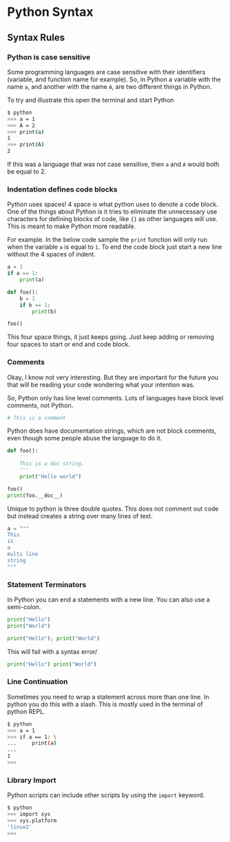 # Python Syntax

## Syntax Rules
### Python is case sensitive
Some programming languages are case sensitive with their identifiers (variable, and function name for example).
So, in Python a variable with the name `a`, and another with the name `A`, are two different things in Python.

To try and illustrate this open the terminal and start Python
```bash
$ python
>>> a = 1
>>> A = 2
>>> print(a)
1
>>> print(A)
2
```
If this was a language that was not case sensitive, then `a` and `A` would both be equal to 2.

### Indentation defines code blocks
Python uses spaces! 4 space is what python uses to denote a code block.
One of the things about Python is it tries to eliminate the unnecessary use characters for 
defining blocks of code, like `{}` as other languages will use. This is meant to make 
Python more readable.

For example. In the below code sample the `print` function will only run when the variable `a` is
equal to `1`. To end the code block just start a new line without the 4 spaces of indent.
```python
a = 1
if a == 1:
    print(a)

def foo():
    b = 1
    if b == 1:
        print(b)

foo()
```
This four space things, it just keeps going. Just keep adding or removing four spaces to start or
end and code block.

### Comments
Okay, I know not very interesting. But they are important for the future you that will be reading your code
wondering what your intention was.

So, Python only has line level comments. Lots of languages have block level comments, not Python.

```Python
# This is a comment
```

Python does have documentation strings, which are not block comments, even though some people abuse the
language to do it.

```python
def foo():
    '''
    This is a doc string.
    '''
    print("Hello world")

foo()
print(foo.__doc__)
```

Unique to python is three double quotes. This does not comment out code but instead creates a string over
many lines of text.
```Python
a = """
This
is
a
multi line
string
"""
```

### Statement Terminators
In Python you can end a statements with a new line. You can also use a semi-colon.
```Python
print("Hello")
print("World")

print("Hello"); print("World")
```
This will fail with a syntax error/
```Python
print("Hello") print("World")
```

### Line Continuation
Sometimes you need to wrap a statement across more than one line. In python you do this with a slash.
This is mostly used in the terminal of python REPL.

```bash
$ python
>>> a = 1
>>> if a == 1: \
...     print(a)
...
1
>>>
```

### Library Import
Python scripts can include other scripts by using the `import` keyword.
```bash
$ python
>>> import sys
>>> sys.platform
'linux2'
>>>
```


